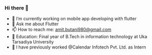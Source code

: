 ### Hi there 👋

- 🔭 I’m currently working on mobile app developing with flutter
- 💬 Ask me about Flutter
- 📫 How to reach me: amit.butani980@gmail.com
- 🏫 Education: Final year of B.Tech in information technology at Uka Tarsadiya University
- 💼 I have previously worked @Calendar Infotech Pvt. Ltd. as Intern
